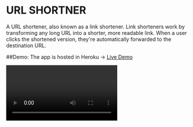 # URL SHORTNER

A URL shortener, also known as a link shortener. Link shorteners work by transforming any long URL into a shorter, more readable link. When a user clicks the shortened version, they're automatically forwarded to the destination URL.

##Demo:
The app is hosted in Heroku -> [Live Demo](https://url-shortners.herokuapp.com/)

<video src="./media/url-shorterners.webm" alt="screencast" />

##Screenshots

<img src="./media/screenshot-1.png/" alt="screenshot-1"/>
<img src="./media/screenshot-2.png/" alt="screenshot-1"/>
<img src="./media/screenshot-3.png/" alt="screenshot-1"/>
<img src="./media/screenshot-4.png/" alt="screenshot-1"/>



## **Download**

```
$ git clone https://github.com/TITANHACKY/url-shortner.git
```

## **Dependencies**
- python 3
- django
- djangorestframework

## **Setup**

```
#  navigate to project 
$ cd url-shortener

# install dependencies
$ pip3 install --r requirements.txt

$ python3 manage.py makemigrations

$ python3 manage.py migrate

$ python3 manage.py runserver
```

Watching for file changes with StatReloader
<br>Performing system checks...

System check identified no issues (0 silenced)<br>
Django version 4.0.6, using settings 'UrlShortner.settings'.<br>
Starting development server at http://127.0.0.1:8000/
Quit the server with CONTROL-C.


####Now Start Using Url Shortner By Clicking the link http://127.0.0.1:8000/